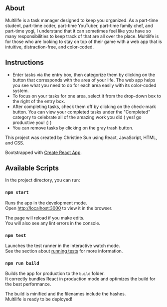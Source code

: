 ## About

Multilife is a task manager designed to keep you organized. As a part-time student, part-time coder, part-time YouTuber, part-time family chef, and part-time yogi, I understand that it can sometimes feel like you have so many responsibilities to keep track of that are all over the place. Multilife is for those who are looking to stay on top of their game with a web app that is intuitive, distraction-free, and color-coded.

## Instructions
* Enter tasks via the entry box, then categorize them by clicking on the button that corresponds with the area of your life. The web app helps you see what you need to do for each area easily with its color-coded system. 
* To focus on your tasks for one area, select it from the drop-down box to the right of the entry box. 
* After completing tasks, check them off by clicking on the check-mark button. You can view your completed tasks under the "Completed" category to celebrate all of the amazing work you did ( yes! go productive you! :) )
* You can remove tasks by clicking on the gray trash button.

This project was created by Christine Sun using React, JavaScript, HTML, and CSS. 

Bootstrapped with [Create React App](https://github.com/facebook/create-react-app).

## Available Scripts

In the project directory, you can run:

### `npm start`

Runs the app in the development mode.<br />
Open [http://localhost:3000](http://localhost:3000) to view it in the browser.

The page will reload if you make edits.<br />
You will also see any lint errors in the console.

### `npm test`

Launches the test runner in the interactive watch mode.<br />
See the section about [running tests](https://facebook.github.io/create-react-app/docs/running-tests) for more information.

### `npm run build`

Builds the app for production to the `build` folder.<br />
It correctly bundles React in production mode and optimizes the build for the best performance.

The build is minified and the filenames include the hashes.<br />
Multilife is ready to be deployed!